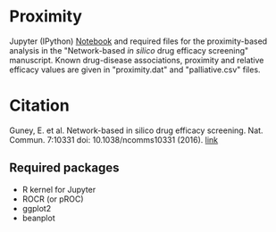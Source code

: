 
# Proximity

Jupyter (IPython) [Notebook](proximity.ipynb) and required files for the proximity-based analysis in the "Network-based *in silico* drug efficacy screening" manuscript.
Known drug-disease associations, proximity and relative efficacy values are given in "proximity.dat" and "palliative.csv" files.

# Citation

Guney, E. et al. Network-based in silico drug efficacy screening. Nat. Commun. 7:10331 doi: 10.1038/ncomms10331 (2016). [link](http://www.nature.com/ncomms/2016/160201/ncomms10331/full/ncomms10331.html)


## Required packages

- R kernel for Jupyter
- ROCR (or pROC) 
- ggplot2
- beanplot

